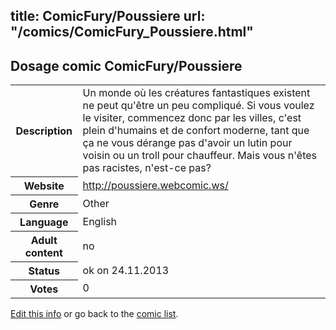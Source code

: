 title: ComicFury/Poussiere
url: "/comics/ComicFury_Poussiere.html"
---
Dosage comic ComicFury/Poussiere
-----------------------------------------

<p id="msg"></p>
<script type="text/javascript">
if (window.location.search === '?edit_info_mail=sent_ok') {
  var elem = document.getElementById("msg");
  elem.innerHTML = 'Edited information sucessfully sent for review, which is usually done daily. Thanks!';
  elem.className = 'ok';
}
</script>
<table class="comicinfo">
<tr>
<th>Description</th><td>Un monde où les créatures fantastiques existent ne peut qu'être un peu compliqué. Si vous voulez le visiter, commencez donc par les villes, c'est plein d'humains et de confort moderne, tant que ça ne vous dérange pas d'avoir un lutin pour voisin ou un troll pour chauffeur. Mais vous n'êtes pas racistes, n'est-ce pas?</td>
</tr>
<tr>
<th>Website</th><td><a href="http://poussiere.webcomic.ws/">http://poussiere.webcomic.ws/</a></td>
</tr>
<tr>
<th>Genre</th><td>Other</td>
</tr>
<tr>
<th>Language</th><td>English</td>
</tr>
<tr>
<th>Adult content</th><td>no</td>
</tr>
<tr>
<th>Status</th><td>ok on 24.11.2013</td>
</tr>
<tr>
<th>Votes</th><td>0</td>
</tr>
</table>

[Edit this info](ComicFury_Poussiere_edit.html) or go back to the [comic list](../comic-index.html).
